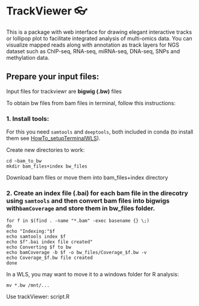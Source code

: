 # TrackViewer :eyeglasses:
This is a package with web interface for drawing elegant interactive tracks or lollipop plot to facilitate integrated analysis of multi-omics data. You can visualize mapped reads along with annotation as track layers for NGS dataset such as ChIP-seq, RNA-seq, miRNA-seq, DNA-seq, SNPs and methylation data.

## Prepare your input files:
Input files for trackviewr are **bigwig (.bw)** files

To obtain bw files from bam files in terminal, follow this instructions:

### 1. Install tools:
For this you need `samtools` and `deeptools`, both included in conda (to install them see [HowTo_setupTerminalWLS](https://github.com/patriciasolesanchez/PSlab/blob/master/HowTo's/HowTo_SetupTerminalWLS.md)).

Create new directories to work:
````
cd ~bam_to_bw
mkdir bam_files+index bw_files
````

Download bam files or move them into bam_files+index directory

### 2. Create an index file (.bai) for each bam file in the direcotry using `samtools` and then convert bam files into bigwigs with`bamCoverage` and store them in bw_files folder.

````
for f in $(find . -name "*.bam" -exec basename {} \;)
do
echo "Indexing:"$f
echo samtools index $f
echo $f".bai index file created"
echo Converting $f to bw
echo bamCoverage -b $f -o bw_files/Coverage_$f.bw -v
echo Coverage_$f.bw file created
done
````

In a WLS, you may want to move it to a windows folder for R analysis:
````
mv *.bw /mnt/...
````


Use trackViewer: script.R
